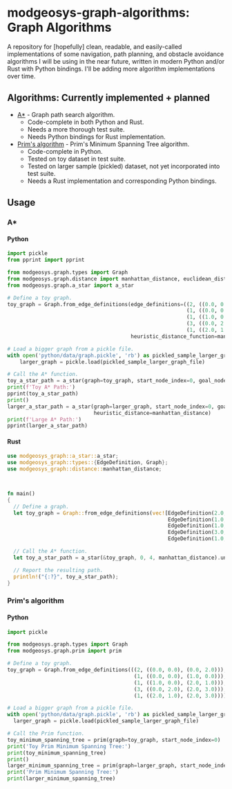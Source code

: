 # modgeosys-graph-algorithms: Graph Algorithms

A repository for [hopefully] clean, readable, and easily-called implementations of some navigation,
path planning, and obstacle avoidance algorithms I will be using in the near future, written in modern
Python and/or Rust with Python bindings. I'll be adding more algorithm implementations over time.

## Algorithms: Currently implemented + planned
* [A*](https://en.wikipedia.org/wiki/A*_search_algorithm) - Graph path search algorithm.
  * Code-complete in both Python and Rust.
  * Needs a more thorough test suite.
  * Needs Python bindings for Rust implementation.
* [Prim's algorithm](https://en.wikipedia.org/wiki/Prim's_algorithm) - Prim's Minimum Spanning Tree algorithm.
  * Code-complete in Python.
  * Tested on toy dataset in test suite.
  * Tested on larger sample (pickled) dataset, not yet incorporated into test suite.
  * Needs a Rust implementation and corresponding Python bindings.

## Usage

### A\*

#### Python

```python
import pickle
from pprint import pprint

from modgeosys.graph.types import Graph
from modgeosys.graph.distance import manhattan_distance, euclidean_distance
from modgeosys.graph.a_star import a_star

# Define a toy graph.
toy_graph = Graph.from_edge_definitions(edge_definitions=((2, ((0.0, 0.0), (0.0, 2.0))),
                                                          (1, ((0.0, 0.0), (1.0, 0.0))),
                                                          (1, ((1.0, 0.0), (2.0, 1.0))),
                                                          (3, ((0.0, 2.0), (2.0, 3.0))),
                                                          (1, ((2.0, 1.0), (2.0, 3.0)))),
                                        heuristic_distance_function=manhattan_distance)

# Load a bigger graph from a pickle file.
with open('python/data/graph.pickle', 'rb') as pickled_sample_larger_graph_file:
    larger_graph = pickle.load(pickled_sample_larger_graph_file)

# Call the A* function.
toy_a_star_path = a_star(graph=toy_graph, start_node_index=0, goal_node_index=4, heuristic_distance=manhattan_distance)
print(f'Toy A* Path:')
pprint(toy_a_star_path)
print()
larger_a_star_path = a_star(graph=larger_graph, start_node_index=0, goal_node_index=4,
                            heuristic_distance=manhattan_distance)
print(f'Large A* Path:')
pprint(larger_a_star_path)
```

#### Rust
```rust
use modgeosys_graph::a_star::a_star;
use modgeosys_graph::types::{EdgeDefinition, Graph};
use modgeosys_graph::distance::manhattan_distance;



fn main()
{
  // Define a graph.
  let toy_graph = Graph::from_edge_definitions(vec![EdgeDefinition(2.0, vec![vec![0.0, 0.0], vec![0.0, 2.0]]),
                                                    EdgeDefinition(1.0, vec![vec![0.0, 0.0], vec![1.0, 0.0]]),
                                                    EdgeDefinition(1.0, vec![vec![1.0, 0.0], vec![2.0, 1.0]]),
                                                    EdgeDefinition(3.0, vec![vec![0.0, 2.0], vec![2.0, 3.0]]),
                                                    EdgeDefinition(1.0, vec![vec![2.0, 1.0], vec![2.0, 3.0]])]);

  // Call the A* function.
  let toy_a_star_path = a_star(&toy_graph, 0, 4, manhattan_distance).unwrap();

  // Report the resulting path.
  println!("{:?}", toy_a_star_path);
}
```

### Prim's algorithm

#### Python

```python
import pickle

from modgeosys.graph.types import Graph
from modgeosys.graph.prim import prim

# Define a toy graph.
toy_graph = Graph.from_edge_definitions(((2, ((0.0, 0.0), (0.0, 2.0))),
                                         (1, ((0.0, 0.0), (1.0, 0.0))),
                                         (1, ((1.0, 0.0), (2.0, 1.0))),
                                         (3, ((0.0, 2.0), (2.0, 3.0))),
                                         (1, ((2.0, 1.0), (2.0, 3.0)))))

# Load a bigger graph from a pickle file.
with open('python/data/graph.pickle', 'rb') as pickled_sample_larger_graph_file:
  larger_graph = pickle.load(pickled_sample_larger_graph_file)

# Call the Prim function.
toy_minimum_spanning_tree = prim(graph=toy_graph, start_node_index=0)
print('Toy Prim Minimum Spanning Tree:')
print(toy_minimum_spanning_tree)
print()
larger_minimum_spanning_tree = prim(graph=larger_graph, start_node_index=0)
print('Prim Minimum Spanning Tree:')
print(larger_minimum_spanning_tree)
```